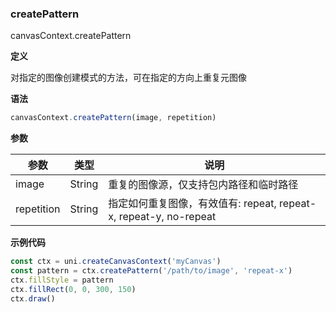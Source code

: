 ### createPattern
canvasContext.createPattern

**定义**

对指定的图像创建模式的方法，可在指定的方向上重复元图像

**语法**

```javascript
canvasContext.createPattern(image, repetition)
```


**参数**

|参数		|类型	|说明																|
|---		|---	|---																|
|image		|String	|重复的图像源，仅支持包内路径和临时路径								|
|repetition	|String	|指定如何重复图像，有效值有: repeat, repeat-x, repeat-y, no-repeat	|

**示例代码**

```javascript
const ctx = uni.createCanvasContext('myCanvas')
const pattern = ctx.createPattern('/path/to/image', 'repeat-x')
ctx.fillStyle = pattern
ctx.fillRect(0, 0, 300, 150)
ctx.draw()
```